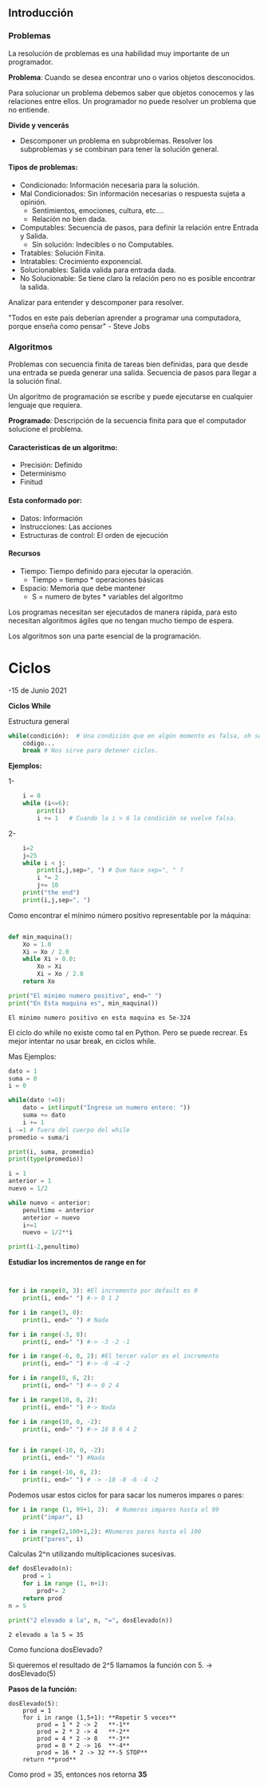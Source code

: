 ## Introducción

### Problemas

La resolución de problemas es una habilidad muy importante de un programador.

**Problema**: Cuando se desea encontrar uno o varios objetos desconocidos.

Para solucionar un problema debemos saber que objetos conocemos y las relaciones entre ellos. Un programador no puede resolver un problema que no entiende.

**Divide y vencerás**
- Descomponer un problema en subproblemas. Resolver los subproblemas y se combinan para tener la solución general.

#### Tipos de problemas:
*   Condicionado: Información necesaria para la solución.
*   Mal Condicionados: Sin información necesarias o respuesta sujeta a opinión.
    *   Sentimientos, emociones, cultura, etc....
    *   Relación no bien dada.
*   Computables: Secuencia de pasos, para definir la relación entre Entrada y Salida.
    *   Sin solución: Indecibles o no Computables.
*   Tratables: Solución Finita.
*   Intratables: Crecimiento exponencial.
*   Solucionables: Salida valida para entrada dada.
*   No Solucionable: Se tiene claro la relación pero no es posible encontrar la salida.

Analizar para entender y descomponer para resolver.

"Todos en este país deberían aprender a programar una computadora, porque enseña como pensar" - Steve Jobs

### Algoritmos

Problemas con secuencia finita de tareas bien definidas, para que desde una entrada se pueda generar una salida. Secuencia de pasos para llegar a la solución final.

Un algoritmo de programación se escribe y puede ejecutarse en cualquier lenguaje que requiera.

**Programado**: Descripción de la secuencia finita para que el computador solucione el problema.

#### Caracteristicas de un algoritmo:
*   Precisión: Definido
*   Determinismo
*   Finitud

#### Esta conformado por:
*   Datos: Información
*   Instrucciones: Las acciones
*   Estructuras de control: El orden de ejecución

#### Recursos
*   Tiempo: Tiempo definido para ejecutar la operación.
    *   Tiempo = tiempo * operaciones básicas
*   Espacio: Memoria que debe mantener
    *   S = numero de bytes * variables del algoritmo

Los programas necesitan ser ejecutados de manera rápida, para esto necesitan algoritmos ágiles que no tengan mucho tiempo de espera.

Los algoritmos son una parte esencial de la programación.

# Ciclos
-15 de Junio 2021

**Ciclos While**

Estructura general
```python
while(condición):  # Una condición que en algún momento es falsa, oh se detiene en algún momento.
    código...
    break # Nos sirve para detener ciclos.
```
**Ejemplos:**

1-
```python
    i = 0
    while (i<=6):
        print(i)
        i += 1   # Cuando la i > 6 la condición se vuelve falsa.
```
2-
```python
    i=2
    j=25
    while i < j:
        print(i,j,sep=", ") # Que hace sep=", " ?
        i *= 2
        j+= 10
    print("the end")
    print(i,j,sep=", ")
```

Como encontrar el mínimo número positivo representable por la máquina:

```python

def min_maquina():
    Xo = 1.0
    Xi = Xo / 2.0
    while Xi > 0.0:
        Xo = Xi
        Xi = Xo / 2.0
    return Xo

print("El mínimo numero positivo", end=" ")
print("En Esta maquina es", min_maquina())
```
```
El minimo numero positivo en esta maquina es 5e-324
```

El ciclo do while no existe como tal en Python. Pero se puede recrear.
Es mejor intentar no usar break, en ciclos while.

Mas Ejemplos:

```python
dato = 1
suma = 0
i = 0

while(dato !=0):
    dato = int(input("Ingrese un numero entero: "))
    suma += dato
    i += 1
i -=1 # fuera del cuerpo del while
promedio = suma/i

print(i, suma, promedio)
print(type(promedio))

````


```python
i = 1
anterior = 1
nuevo = 1/2

while nuevo < anterior:
    penultimo = anterior
    anterior = nuevo
    i+=1
    nuevo = 1/2**i

print(i-2,penultimo)

```

**Estudiar los incrementos de range en for**


```python


for i in range(0, 3): #El incremento por default es 0
    print(i, end=" ") #-> 0 1 2

for i in range(3, 0):
    print(i, end=" ") # Nada

for i in range(-3, 0):
    print(i, end=" ") #-> -3 -2 -1

for i in range(-6, 0, 2): #El tercer valor es el incremento
    print(i, end=" ") #-> -6 -4 -2

for i in range(0, 6, 2):
    print(i, end=" ") #-> 0 2 4

for i in range(10, 0, 2):
    print(i, end=" ") #-> Nada

for i in range(10, 0, -2):
    print(i, end=" ") #-> 10 8 6 4 2


for i in range(-10, 0, -2):
    print(i, end=" ") #Nada

for i in range(-10, 0, 2):
    print(i, end=" ") # -> -10 -8 -6 -4 -2

```

Podemos usar estos ciclos for para sacar los numeros impares o pares:

```python
for i in range (1, 99+1, 2):  # Numeros impares hasta el 99
    print("impar", i)

for i in range(2,100+1,2): #Numeros pares hasta el 100
    print("pares", i)
```

Calculas 2^n utilizando multiplicaciones sucesivas.

```python
def dosElevado(n):
    prod = 1
    for i in range (1, n+1):
        prod*= 2
    return prod
n = 5

print("2 elevado a la", n, "=", dosElevado(n))
```
```
2 elevado a la 5 = 35
```
Como funciona dosElevado?

Si queremos el resultado de 2^5 llamamos la función con 5.
-> dosElevado(5)

**Pasos de la función:**
```
dosElevado(5):
    prod = 1
    for i in range (1,5+1): **Repetir 5 veces**
        prod = 1 * 2 -> 2   **-1**
        prod = 2 * 2 -> 4   **-2**
        prod = 4 * 2 -> 8   **-3**
        prod = 8 * 2 -> 16  **-4**
        prod = 16 * 2 -> 32 **-5 STOP**
    return **prod**
```
Como prod = 35, entonces nos retorna **35**

